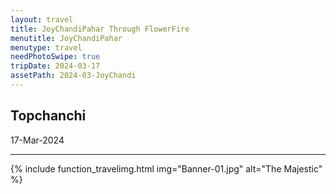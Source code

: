 ```yaml
---
layout: travel
title: JoyChandiPahar Through FlowerFire
menutitle: JoyChandiPahar
menutype: travel
needPhotoSwipe: true
tripDate: 2024-03-17
assetPath: 2024-03-JoyChandi
---
```


## Topchanchi
17-Mar-2024

---



{% include function_travelimg.html img="Banner-01.jpg" alt="The Majestic" %}


[topchanchi]: https://dhanbad.nic.in/tourist-place/topchanchi-lake/
[dhanbad]: https://en.wikipedia.org/wiki/Dhanbad